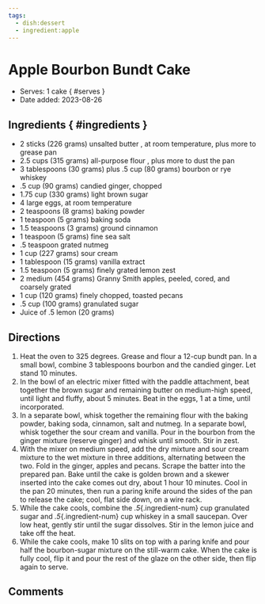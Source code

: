 ```yaml
---
tags:
  - dish:dessert
  - ingredient:apple
---
```

# Apple Bourbon Bundt Cake

- Serves: 1 cake
{ #serves }
- Date added: 2023-08-26

## Ingredients { #ingredients }

- 2 sticks (226 grams) unsalted butter , at room temperature, plus more to grease pan
- 2.5 cups (315 grams) all-purpose flour , plus more to dust the pan
- 3 tablespoons (30 grams) plus .5 cup (80 grams) bourbon or rye whiskey
- .5 cup (90 grams) candied ginger, chopped
- 1.75 cup (330 grams) light brown sugar
- 4 large eggs, at room temperature
- 2 teaspoons (8 grams) baking powder
- 1 teaspoon (5 grams) baking soda
- 1.5 teaspoons (3 grams) ground cinnamon
- 1 teaspoon (5 grams) fine sea salt
- .5 teaspoon grated nutmeg
- 1 cup (227 grams) sour cream
- 1 tablespoon (15 grams) vanilla extract
- 1.5 teaspoon (5 grams) finely grated lemon zest
- 2 medium (454 grams) Granny Smith apples, peeled, cored, and coarsely grated
- 1 cup (120 grams) finely chopped, toasted pecans
- .5 cup (100 grams) granulated sugar
- Juice of .5 lemon (20 grams)

## Directions 

1. Heat the oven to 325 degrees. Grease and flour a 12-cup bundt pan. In a small bowl, combine 3 tablespoons bourbon and the candied ginger. Let stand 10 minutes.
2. In the bowl of an electric mixer fitted with the paddle attachment, beat together the brown sugar and remaining butter on medium-high speed, until light and fluffy, about 5 minutes. Beat in the eggs, 1 at a time, until incorporated.
3. In a separate bowl, whisk together the remaining flour with the baking powder, baking soda, cinnamon, salt and nutmeg. In a separate bowl, whisk together the sour cream and vanilla. Pour in the bourbon from the ginger mixture (reserve ginger) and whisk until smooth. Stir in zest.
4. With the mixer on medium speed, add the dry mixture and sour cream mixture to the wet mixture in three additions, alternating between the two. Fold in the ginger, apples and pecans. Scrape the batter into the prepared pan. Bake until the cake is golden brown and a skewer inserted into the cake comes out dry, about 1 hour 10 minutes. Cool in the pan 20 minutes, then run a paring knife around the sides of the pan to release the cake; cool, flat side down, on a wire rack.
5. While the cake cools, combine the *.5*{.ingredient-num} cup granulated sugar and *.5*{.ingredient-num} cup whiskey in a small saucepan. Over low heat, gently stir until the sugar dissolves. Stir in the lemon juice and take off the heat.
6. While the cake cools, make 10 slits on top with a paring knife and pour half the bourbon-sugar mixture on the still-warm cake. When the cake is fully cool, flip it and pour the rest of the glaze on the other side, then flip again to serve.

## Comments

